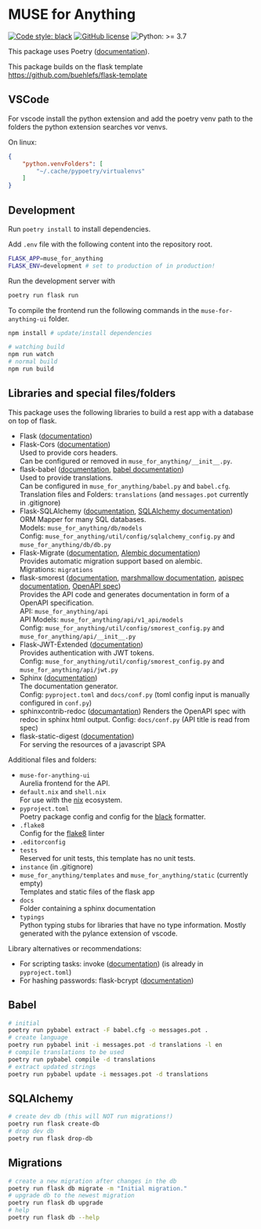 # MUSE for Anything

[![Code style: black](https://img.shields.io/badge/code%20style-black-000000.svg)](https://github.com/psf/black)
[![GitHub license](https://img.shields.io/github/license/Muster-Suchen-und-Erkennen/muse-for-anything)](https://github.com/Muster-Suchen-und-Erkennen/muse-for-anything/blob/main/LICENSE)
![Python: >= 3.7](https://img.shields.io/badge/python-^3.7-blue)
<!--![Requires.io](https://img.shields.io/requires/github/buehlefs/flask-template)-->

This package uses Poetry ([documentation](https://python-poetry.org/docs/)).

This package builds on the flask template https://github.com/buehlefs/flask-template

## VSCode

For vscode install the python extension and add the poetry venv path to the folders the python extension searches vor venvs.

On linux:

```json
{
    "python.venvFolders": [
        "~/.cache/pypoetry/virtualenvs"
    ]
}
```

## Development

Run `poetry install` to install dependencies.

Add `.env` file with the following content into the repository root.

```bash
FLASK_APP=muse_for_anything
FLASK_ENV=development # set to production of in production!
```

Run the development server with

```bash
poetry run flask run
```

To compile the frontend run the following commands in the `muse-for-anything-ui` folder.

```bash
npm install # update/install dependencies

# watching build
npm run watch
# normal build
npm run build
```

## Libraries and special files/folders

This package uses the following libraries to build a rest app with a database on top of flask.

 *  Flask ([documentation](https://flask.palletsprojects.com/en/1.1.x/))
 *  Flask-Cors ([documentation](https://flask-cors.readthedocs.io/en/latest/))\
    Used to provide cors headers.\
    Can be configured or removed in `muse_for_anything/__init__.py`.
 *  flask-babel ([documentation](https://flask-babel.tkte.ch), [babel documentation](http://babel.pocoo.org/en/latest/))\
    Used to provide translations.\
    Can be configured in `muse_for_anything/babel.py` and `babel.cfg`.\
    Translation files and Folders: `translations` (and `messages.pot` currently in .gitignore)
 *  Flask-SQLAlchemy ([documentation](https://flask-sqlalchemy.palletsprojects.com/en/2.x/), [SQLAlchemy documentation](https://docs.sqlalchemy.org/en/13/))\
    ORM Mapper for many SQL databases.\
    Models: `muse_for_anything/db/models`\
    Config: `muse_for_anything/util/config/sqlalchemy_config.py` and `muse_for_anything/db/db.py`
 *  Flask-Migrate ([documentation](https://flask-migrate.readthedocs.io/en/latest/), [Alembic documentation](https://alembic.sqlalchemy.org/en/latest/index.html))\
    Provides automatic migration support based on alembic.\
    Migrations: `migrations`
 *  flask-smorest ([documentation](https://flask-smorest.readthedocs.io/en/latest/), [marshmallow documentation](https://marshmallow.readthedocs.io/en/stable/), [apispec documentation](https://apispec.readthedocs.io/en/latest/), [OpenAPI spec](http://spec.openapis.org/oas/v3.0.2))\
    Provides the API code and generates documentation in form of a OpenAPI specification.\
    API: `muse_for_anything/api`\
    API Models: `muse_for_anything/api/v1_api/models`\
    Config: `muse_for_anything/util/config/smorest_config.py` and `muse_for_anything/api/__init__.py`
 *  Flask-JWT-Extended ([documentation](https://flask-jwt-extended.readthedocs.io/en/stable/))\
    Provides authentication with JWT tokens.\
    Config: `muse_for_anything/util/config/smorest_config.py` and `muse_for_anything/api/jwt.py`
 *  Sphinx ([documentation](https://www.sphinx-doc.org/en/master/index.html))\
    The documentation generator.\
    Config: `pyproject.toml` and `docs/conf.py` (toml config input is manually configured in `conf.py`)
 *  sphinxcontrib-redoc ([documantation](https://sphinxcontrib-redoc.readthedocs.io/en/stable/))
    Renders the OpenAPI spec with redoc in sphinx html output.
    Config: `docs/conf.py` (API title is read from spec)
 *  flask-static-digest ([documentation](https://github.com/nickjj/flask-static-digest))\
    For serving the resources of a javascript SPA

Additional files and folders:

 *  `muse-for-anything-ui`\
    Aurelia frontend for the API.
 *  `default.nix` and `shell.nix`\
    For use with the [nix](https://nixos.org) ecosystem.
 *  `pyproject.toml`\
    Poetry package config and config for the [black](https://github.com/psf/black) formatter.
 *  `.flake8`\
    Config for the [flake8](https://flake8.pycqa.org/en/latest/) linter
 *  `.editorconfig`
 *  `tests`\
    Reserved for unit tests, this template has no unit tests.
 *  `instance` (in .gitignore)
 *  `muse_for_anything/templates` and `muse_for_anything/static` (currently empty)\
    Templates and static files of the flask app
 *  `docs`\
    Folder containing a sphinx documentation
 *  `typings`\
    Python typing stubs for libraries that have no type information.
    Mostly generated with the pylance extension of vscode.


Library alternatives or recommendations:

 *  For scripting tasks: invoke ([documentation](http://www.pyinvoke.org)) (is already in `pyproject.toml`)
 *  For hashing passwords: flask-bcrypt ([documentation](https://flask-bcrypt.readthedocs.io/en/latest/))
 

## Babel

```bash
# initial
poetry run pybabel extract -F babel.cfg -o messages.pot .
# create language
poetry run pybabel init -i messages.pot -d translations -l en
# compile translations to be used
poetry run pybabel compile -d translations
# extract updated strings
poetry run pybabel update -i messages.pot -d translations
```

## SQLAlchemy

```bash
# create dev db (this will NOT run migrations!)
poetry run flask create-db
# drop dev db
poetry run flask drop-db
```

## Migrations

```bash
# create a new migration after changes in the db
poetry run flask db migrate -m "Initial migration."
# upgrade db to the newest migration
poetry run flask db upgrade
# help
poetry run flask db --help
```
